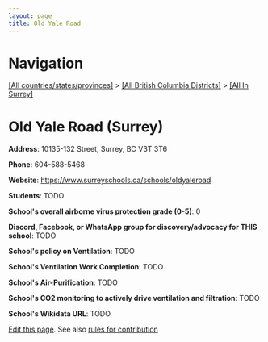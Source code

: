 ```yaml
---
layout: page
title: Old Yale Road
---
```

# Navigation

[[All countries/states/provinces]](../../..) > [[All British Columbia Districts]](../..) > [[All In Surrey]](..)

# Old Yale Road (Surrey)

**Address**: 10135-132 Street, Surrey, BC V3T 3T6

**Phone**: 604-588-5468

**Website**: <https://www.surreyschools.ca/schools/oldyaleroad>

**Students**: TODO

**School's overall airborne virus protection grade (0-5)**: 0

**Discord, Facebook, or WhatsApp group for discovery/advocacy for THIS school**: TODO

**School's policy on Ventilation**: TODO

**School's Ventilation Work Completion**: TODO

**School's Air-Purification**: TODO

**School's CO2 monitoring to actively drive ventilation and filtration**: TODO

**School's Wikidata URL**: TODO


[Edit this page](https://github.com/ventilate-schools/BC/edit/main/./Surrey/Old_Yale_Road.md). See also [rules for contribution](../../../contribution-rules/)
